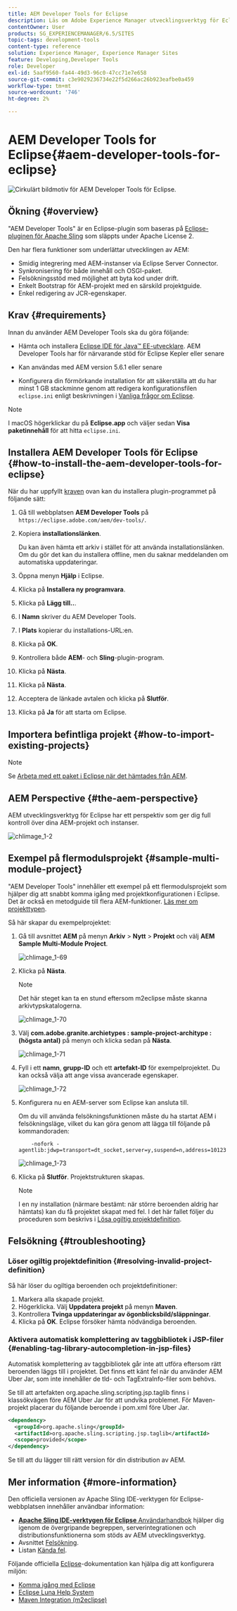 ```yaml
---
title: AEM Developer Tools for Eclipse
description: Läs om Adobe Experience Manager utvecklingsverktyg för Eclipse.
contentOwner: User
products: SG_EXPERIENCEMANAGER/6.5/SITES
topic-tags: development-tools
content-type: reference
solution: Experience Manager, Experience Manager Sites
feature: Developing,Developer Tools
role: Developer
exl-id: 5aaf9560-fa44-49d3-96c0-47cc71e7e658
source-git-commit: c3e9029236734e22f5d266ac26b923eafbe0a459
workflow-type: tm+mt
source-wordcount: '746'
ht-degree: 2%

---
```


# AEM Developer Tools for Eclipse{#aem-developer-tools-for-eclipse}

![Cirkulärt bildmotiv för AEM Developer Tools för Eclipse.](do-not-localize/chlimage_1-9.png)

## Ökning {#overview}

&quot;AEM Developer Tools&quot; är en Eclipse-plugin som baseras på [Eclipse-pluginen för Apache Sling](https://sling.apache.org/documentation/development/ide-tooling.html) som släppts under Apache License 2.

Den har flera funktioner som underlättar utvecklingen av AEM:

* Smidig integrering med AEM-instanser via Eclipse Server Connector.
* Synkronisering för både innehåll och OSGI-paket.
* Felsökningsstöd med möjlighet att byta kod under drift.
* Enkelt Bootstrap för AEM-projekt med en särskild projektguide.
* Enkel redigering av JCR-egenskaper.

## Krav {#requirements}

Innan du använder AEM Developer Tools ska du göra följande:

* Hämta och installera [Eclipse IDE för Java™ EE-utvecklare](https://www.eclipse.org/downloads/packages/release/luna/r/eclipse-ide-java-ee-developers). AEM Developer Tools har för närvarande stöd för Eclipse Kepler eller senare

* Kan användas med AEM version 5.6.1 eller senare
* Konfigurera din förmörkande installation för att säkerställa att du har minst 1 GB stackminne genom att redigera konfigurationsfilen `eclipse.ini` enligt beskrivningen i [Vanliga frågor om Eclipse](https://wiki.eclipse.org/FAQ_How_do_I_increase_the_heap_size_available_to_Eclipse%3F).

>[!NOTE]
>
>I macOS högerklickar du på **Eclipse.app** och väljer sedan **Visa paketinnehåll** för att hitta `eclipse.ini`.

## Installera AEM Developer Tools för Eclipse {#how-to-install-the-aem-developer-tools-for-eclipse}

När du har uppfyllt [kraven](#requirements) ovan kan du installera plugin-programmet på följande sätt:

1. Gå till webbplatsen **AEM Developer Tools** på `https://eclipse.adobe.com/aem/dev-tools/`.

1. Kopiera **installationslänken**.

   Du kan även hämta ett arkiv i stället för att använda installationslänken. Om du gör det kan du installera offline, men du saknar meddelanden om automatiska uppdateringar.

1. Öppna menyn **Hjälp** i Eclipse.
1. Klicka på **Installera ny programvara**.
1. Klicka på **Lägg till..**.
1. I **Namn** skriver du AEM Developer Tools.
1. I **Plats** kopierar du installations-URL:en.
1. Klicka på **OK**.
1. Kontrollera både **AEM**- och **Sling**-plugin-program.
1. Klicka på **Nästa**.
1. Klicka på **Nästa**.
1. Acceptera de länkade avtalen och klicka på **Slutför**.
1. Klicka på **Ja** för att starta om Eclipse.

## Importera befintliga projekt {#how-to-import-existing-projects}

>[!NOTE]
>
>Se [Arbeta med ett paket i Eclipse när det hämtades från AEM](https://stackoverflow.com/questions/29699726/how-to-work-with-a-bundle-in-eclipse-when-it-was-downloaded-from-aem/29705407#29705407).

## AEM Perspective {#the-aem-perspective}

AEM utvecklingsverktyg för Eclipse har ett perspektiv som ger dig full kontroll över dina AEM-projekt och instanser.

![chlimage_1-2](assets/chlimage_1-2a.jpeg)

## Exempel på flermodulsprojekt {#sample-multi-module-project}

&quot;AEM Developer Tools&quot; innehåller ett exempel på ett flermodulsprojekt som hjälper dig att snabbt komma igång med projektkonfigurationen i Eclipse. Det är också en metodguide till flera AEM-funktioner. [Läs mer om projekttypen](https://github.com/adobe/aem-project-archetype).

Så här skapar du exempelprojektet:

1. Gå till avsnittet **AEM** på menyn **Arkiv** > **Nytt** > **Projekt** och välj **AEM Sample Multi-Module Project**.

   ![chlimage_1-69](assets/chlimage_1-69a.png)

1. Klicka på **Nästa**.

   >[!NOTE]
   >
   >Det här steget kan ta en stund eftersom m2eclipse måste skanna arkivtypskatalogerna.

   ![chlimage_1-70](assets/chlimage_1-70a.png)

1. Välj **com.adobe.granite.archietypes : sample-project-architype : (högsta antal)** på menyn och klicka sedan på **Nästa**.

   ![chlimage_1-71](assets/chlimage_1-71a.png)

1. Fyll i ett **namn**, **grupp-ID** och ett **artefakt-ID** för exempelprojektet. Du kan också välja att ange vissa avancerade egenskaper.

   ![chlimage_1-72](assets/chlimage_1-72a.png)

1. Konfigurera nu en AEM-server som Eclipse kan ansluta till.

   Om du vill använda felsökningsfunktionen måste du ha startat AEM i felsökningsläge, vilket du kan göra genom att lägga till följande på kommandoraden:

   ```
       -nofork -agentlib:jdwp=transport=dt_socket,server=y,suspend=n,address=10123
   ```

   ![chlimage_1-73](assets/chlimage_1-73a.png)

1. Klicka på **Slutför**. Projektstrukturen skapas.

   >[!NOTE]
   >
   >I en ny installation (närmare bestämt: när större beroenden aldrig har hämtats) kan du få projektet skapat med fel. I det här fallet följer du proceduren som beskrivs i [Lösa ogiltig projektdefinition](#resolving-invalid-project-definition).

## Felsökning {#troubleshooting}

### Löser ogiltig projektdefinition {#resolving-invalid-project-definition}

Så här löser du ogiltiga beroenden och projektdefinitioner:

1. Markera alla skapade projekt.
1. Högerklicka. Välj **Uppdatera projekt** på menyn **Maven**.
1. Kontrollera **Tvinga uppdateringar av ögonblicksbild/släppningar**.
1. Klicka på **OK**. Eclipse försöker hämta nödvändiga beroenden.

### Aktivera automatisk komplettering av taggbibliotek i JSP-filer {#enabling-tag-library-autocompletion-in-jsp-files}

Automatisk komplettering av taggbibliotek går inte att utföra eftersom rätt beroenden läggs till i projektet. Det finns ett känt fel när du använder AEM Uber Jar, som inte innehåller de tld- och TagExtraInfo-filer som behövs.

Se till att artefakten org.apache.sling.scripting.jsp.taglib finns i klassökvägen före AEM Uber Jar för att undvika problemet. För Maven-projekt placerar du följande beroende i pom.xml före Uber Jar.

```xml
<dependency>
  <groupId>org.apache.sling</groupId>
  <artifactId>org.apache.sling.scripting.jsp.taglib</artifactId>
  <scope>provided</scope>
</dependency>
```

Se till att du lägger till rätt version för din distribution av AEM.

## Mer information {#more-information}

Den officiella versionen av Apache Sling IDE-verktygen för Eclipse-webbplatsen innehåller användbar information:

* [**Apache Sling IDE-verktygen för Eclipse** Användarhandbok](https://sling.apache.org/documentation/development/ide-tooling.html) hjälper dig igenom de övergripande begreppen, serverintegrationen och distributionsfunktionerna som stöds av AEM utvecklingsverktyg.
* Avsnittet [Felsökning](https://sling.apache.org/documentation/development/ide-tooling.html#troubleshooting).
* Listan [Kända fel](https://sling.apache.org/documentation/development/ide-tooling.html#known-issues).

Följande officiella [Eclipse](https://www.eclipse.org/)-dokumentation kan hjälpa dig att konfigurera miljön:

* [Komma igång med Eclipse](https://eclipseide.org/getting-started/)
* [Eclipse Luna Help System](https://help.eclipse.org/latest/index.jsp)
* [Maven Integration (m2eclipse)](https://www.eclipse.org/m2e/)
